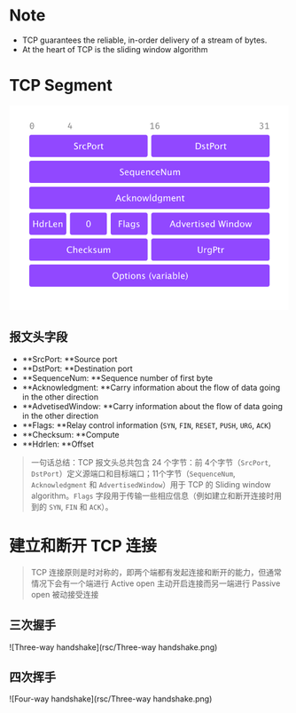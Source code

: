 

# Note

- TCP guarantees the reliable, in-order delivery of a stream of bytes.
- At the heart of TCP is the sliding window algorithm


# TCP Segment

![tcp-header](rsc/tcp-header.png)

## 报文头字段
-  **SrcPort: **Source port
-  **DstPort: **Destination port
-  **SequenceNum: **Sequence number of first byte
-  **Acknowledgment: **Carry information about the flow of data going in the other direction
-  **AdvetisedWindow: **Carry information about the flow of data going in the other direction
-  **Flags: **Relay control information (`SYN`, `FIN`, `RESET`, `PUSH`, `URG`, `ACK`)
-  **Checksum: **Compute
-  **Hdrlen: **Offset

> 一句话总结：TCP 报文头总共包含 24 个字节：前 4个字节（`SrcPort`, `DstPort`）定义源端口和目标端口；11个字节（`SequenceNum`, `Acknowledgment` 和 `AdvertisedWindow`）用于 TCP 的 Sliding window algorithm。`Flags` 字段用于传输一些相应信息（例如建立和断开连接时用到的 `SYN`, `FIN` 和 `ACK`）。


# 建立和断开 TCP 连接 

> TCP 连接原则是时对称的，即两个端都有发起连接和断开的能力，但通常情况下会有一个端进行 Active open 主动开启连接而另一端进行 Passive open 被动接受连接

## 三次握手 

![Three-way handshake](rsc/Three-way handshake.png)

## 四次挥手 

![Four-way handshake](rsc/Three-way handshake.png)

